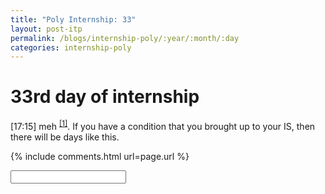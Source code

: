 ```yaml
---
title: "Poly Internship: 33"
layout: post-itp
permalink: /blogs/internship-poly/:year/:month/:day
categories: internship-poly
---
```

# 33rd day of internship

<span class="timestamp">[17:15]</span> meh <sup><a href="#1">[1]</a></sup>. If you have a condition that you brought up to your IS, then there will be days like this.


{% include comments.html url=page.url %}

<input id="password-input" type="password" class="text-secret" onkeyup="unlock()">

<span class="disable-selection" id="truth" style="display:none;"><sup id="1">[1]</sup> blank. a blank day. dear lord i hope they come. i will literally stop coming next week. it's not them, it's the feeling of betrayal, the feeling of loneliness. if someone else comes in place of them then that's alright. i know there is one person in the host house but i can't connect with them.<br><br>God, i know what you are doing, but i am so goddamn stubborn. this world is starting to sink again. the communal love is starting to flicker away.<br><br>humans are such weak creatures, and i am ashamed to be one. perhaps that's why humans deserve to populate this decaying world. <br><br>haahahhh haahhaha haahaahh haaahhhh hhahhhhh haahaaha haahhaha can you hear me? haahahhh haahhaha haahaahh haaahhhh hhahhhhh haahaaha haahhaha<br><br>this is a world of irony, i would probably be fine later<br><br><span style="font-size:70%;">...for today...</span></span>